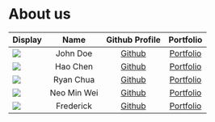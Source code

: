 # About us

| Display                                             |    Name     |             Github Profile              |             Portfolio             |
|-----------------------------------------------------|:-----------:|:---------------------------------------:|:---------------------------------:|
| ![](https://via.placeholder.com/100.png?text=Photo) |  John Doe   |      [Github](https://github.com/)      | [Portfolio](docs/team/johndoe.md) |
| ![](https://via.placeholder.com/100.png?text=Photo) |  Hao Chen   |      [Github](https://github.com/)      |    [Portfolio](team/hshiah.md)    |
| ![](https://via.placeholder.com/100.png?text=Photo) |  Ryan Chua  |  [Github](https://github.com/ryan1604)  |   [Portfolio](team/ryan1604.md)   |
| ![](https://via.placeholder.com/100.png?text=Photo) | Neo Min Wei | [Github](https://github.com/NeoMinWei)  |  [Portfolio](team/neominwei.md)   |
| ![](https://via.placeholder.com/100.png?text=Photo) |  Frederick  | [Github](https://github.com/wwweert123) |  [Portfolio](team/wwweert123.md)  |


